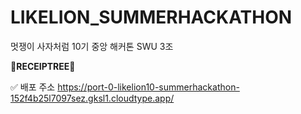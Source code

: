 # LIKELION_SUMMERHACKATHON
멋쟁이 사자처럼 10기 중앙 해커톤 SWU 3조

**🧾RECEIPTREE🌳**


<!-- 팀원 이름 및 역할 -->
<!-- 웹 간단 소개 -->
<!-- 웹 구현 언어/프레임워크 설명 -->
<!-- 기능 간단 소개 -->
<!-- 깃 컨벤션 -->

✅ 배포 주소
https://port-0-likelion10-summerhackathon-152f4b25l7097sez.gksl1.cloudtype.app/
